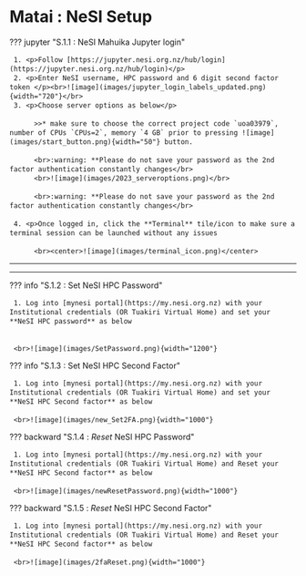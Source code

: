 # Matai : NeSI Setup

??? jupyter "S.1.1 : NeSI Mahuika Jupyter login"


     1. <p>Follow [https://jupyter.nesi.org.nz/hub/login](https://jupyter.nesi.org.nz/hub/login)</p>
     2. <p>Enter NeSI username, HPC password and 6 digit second factor token </p><br>![image](images/jupyter_login_labels_updated.png){width="720"}</br>
     3. <p>Choose server options as below</p>
     
          >>* make sure to choose the correct project code `uoa03979`, number of CPUs `CPUs=2`, memory `4 GB` prior to pressing ![image](images/start_button.png){width="50"} button.
          
          <br>:warning: **Please do not save your password as the 2nd factor authentication constantly changes</br>
          <br>![image](images/2023_serveroptions.png)</br>
          
          <br>:warning: **Please do not save your password as the 2nd factor authentication constantly changes</br>

     4. <p>Once logged in, click the **Terminal** tile/icon to make sure a terminal session can be launched without any issues

          <br><center>![image](images/terminal_icon.png)</center>

 - - - 
 - - - 

??? info "S.1.2 : Set NeSI HPC Password"
     
     1. Log into [mynesi portal](https://my.nesi.org.nz) with your Institutional credentials (OR Tuakiri Virtual Home) and set your **NeSI HPC password** as below


     <br>![image](images/SetPassword.png){width="1200"}

??? info "S.1.3 : Set NeSI HPC Second Factor"

     1. Log into [mynesi portal](https://my.nesi.org.nz) with your Institutional credentials (OR Tuakiri Virtual Home) and set your **NeSI HPC Second factor** as below

     <br>![image](images/new_Set2FA.png){width="1000"}

??? backward "S.1.4 : _Reset_ NeSI HPC Password"

     1. Log into [mynesi portal](https://my.nesi.org.nz) with your Institutional credentials (OR Tuakiri Virtual Home) and Reset your **NeSI HPC Second factor** as below

     <br>![image](images/newResetPassword.png){width="1000"}

??? backward "S.1.5 : _Reset_ NeSI HPC Second Factor"

     1. Log into [mynesi portal](https://my.nesi.org.nz) with your Institutional credentials (OR Tuakiri Virtual Home) and Reset your **NeSI HPC Second factor** as below

     <br>![image](images/2faReset.png){width="1000"}

